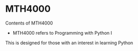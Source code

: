 # MTH4000
Contents of MTH4000
- MTH4000 refers to Programming with Python I

This is designed for those with an interest in learning Python
